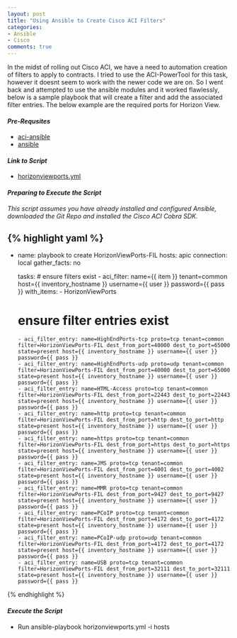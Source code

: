 ```yaml
---
layout: post
title: "Using Ansible to Create Cisco ACI Filters"
categories:
- Ansible
- Cisco
comments: true
---
```

In the midst of rolling out Cisco ACI, we have a need to automation creation of filters to apply to contracts. I tried to use the ACI-PowerTool for this task, however it doesnt seem to work with the newer code we are on. So I went back and attempted to use the ansible modules and it worked flawlessly, below is a sample playbook that will create a filter and add the associated filter entries. The below example are the required ports for Horizon View.

#### ***Pre-Requsites***
- [aci-ansible](https://github.com/jedelman8/aci-ansible.git)
- [ansible](http://docs.ansible.com/ansible/intro_installation.html)

#### ***Link to Script***
- [horizonviewports.yml](https://github.com/dstamen/ACI-Ansible/blob/master/horizonviewports.yml)

#### ***Preparing to Execute the Script***

*This script assumes you have already installed and configured Ansible, downloaded the Git Repo and installed the Cisco ACI Cobra SDK.*

{% highlight yaml %}
---

- name: playbook to create HorizonViewPorts-FIL
  hosts: apic
  connection: local
  gather_facts: no

  tasks:
      # ensure filters exist
      - aci_filter: name={{ item }} tenant=common host={{ inventory_hostname }} username={{ user }} password={{ pass }}
        with_items:
        - HorizonViewPorts
        
     # ensure filter entries exist
      - aci_filter_entry: name=HighEndPorts-tcp proto=tcp tenant=common filter=HorizonViewPorts-FIL dest_from_port=40000 dest_to_port=65000 state=present host={{ inventory_hostname }} username={{ user }} password={{ pass }}
      - aci_filter_entry: name=HighEndPorts-udp proto=udp tenant=common filter=HorizonViewPorts-FIL dest_from_port=40000 dest_to_port=65000 state=present host={{ inventory_hostname }} username={{ user }} password={{ pass }}
      - aci_filter_entry: name=HTML-Access proto=tcp tenant=common filter=HorizonViewPorts-FIL dest_from_port=22443 dest_to_port=22443 state=present host={{ inventory_hostname }} username={{ user }} password={{ pass }}
      - aci_filter_entry: name=http proto=tcp tenant=common filter=HorizonViewPorts-FIL dest_from_port=http dest_to_port=http state=present host={{ inventory_hostname }} username={{ user }} password={{ pass }}
      - aci_filter_entry: name=https proto=tcp tenant=common filter=HorizonViewPorts-FIL dest_from_port=https dest_to_port=https state=present host={{ inventory_hostname }} username={{ user }} password={{ pass }}
      - aci_filter_entry: name=JMS proto=tcp tenant=common filter=HorizonViewPorts-FIL dest_from_port=4001 dest_to_port=4002 state=present host={{ inventory_hostname }} username={{ user }} password={{ pass }}
      - aci_filter_entry: name=MMR proto=tcp tenant=common filter=HorizonViewPorts-FIL dest_from_port=9427 dest_to_port=9427 state=present host={{ inventory_hostname }} username={{ user }} password={{ pass }}
      - aci_filter_entry: name=PCoIP proto=tcp tenant=common filter=HorizonViewPorts-FIL dest_from_port=4172 dest_to_port=4172 state=present host={{ inventory_hostname }} username={{ user }} password={{ pass }}
      - aci_filter_entry: name=PCoIP-udp proto=udp tenant=common filter=HorizonViewPorts-FIL dest_from_port=4172 dest_to_port=4172 state=present host={{ inventory_hostname }} username={{ user }} password={{ pass }}
      - aci_filter_entry: name=USB proto=tcp tenant=common filter=HorizonViewPorts-FIL dest_from_port=32111 dest_to_port=32111 state=present host={{ inventory_hostname }} username={{ user }} password={{ pass }}

{% endhighlight %}

#### ***Execute the Script***
- Run ansible-playbook horizonviewports.yml -i hosts
